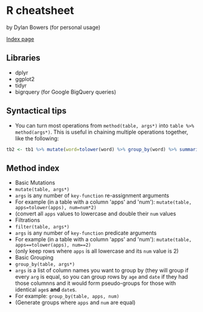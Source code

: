 # R cheatsheet

by Dylan Bowers (for personal usage)

[Index page](https://github.com/enragednuke/R-language-cheatsheet/blob/master/README.md)

## Libraries

 * dplyr
 * ggplot2
 * tidyr
 * bigrquery (for Google BigQuery queries)

## Syntactical tips

 * You can turn most operations from `method(table, args*)` into `table %>% method(args*)`. This is useful in chaining multiple operations together, like the following:

```R
tb2 <- tb1 %>% mutate(word=tolower(word) %>% group_by(word) %>% summarize(total = sum(word))
```

## Method index

 * Basic Mutations
  *  `mutate(table, args*)`
  *  `args` is any number of `key-function` re-assignment arguments
  *  For example (in a table with a column 'apps' and 'num'): `mutate(table, apps=tolower(apps), num=num*2)` 
  *  (convert all `apps` values to lowercase and double their `num` values
 * Filtrations
  * `filter(table, args*)`
  * `args` is any number of `key-function` predicate arguments
  * For example (in a table with a column 'apps' and 'num'): `mutate(table, apps==tolower(apps), num==2)`
  * (only keep rows where `apps` is all lowercase and its `num` value is 2)
 * Basic Grouping
  * `group_by(table, args*)`
  * `args` is a list of column names you want to group by (they will group if every `arg` is equal, so you can group rows by `age` and `date` if they had those columnns and it would form pseudo-groups for those with identical `age`s **and** `date`s.
  * For example: `group_by(table, apps, num)`
  * (Generate groups where `apps` and `num` are equal)
